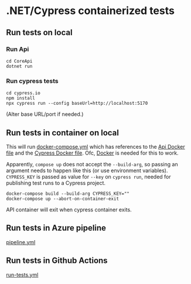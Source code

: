 # .NET/Cypress containerized tests

## Run tests on local

### Run Api
```
cd CoreApi
dotnet run
```

### Run cypress tests
```
cd cypress.io
npm install
npx cypress run --config baseUrl=http://localhost:5170
```

(Alter base URL/port if needed.)

## Run tests in container on local
This will run [docker-compose.yml](docker-compose.yml) which has references to the [Api Docker file](CoreApi/Dockerfile) and the [Cypress Docker file](cypress.io/Dockerfile).
Ofc, [Docker](https://docs.docker.com/get-docker/) is needed for this to work.

Apparently, `compose up` does not accept the `--build-arg`, so passing an argument needs to happen like this (or use environment variables).
`CYPRESS_KEY` is passed as value for `--key` on `cypress run`, needed for publishing test runs to a Cypress project.
```
docker-compose build --build-arg CYPRESS_KEY=""
docker-compose up --abort-on-container-exit
```
API container will exit when cypress container exits.

## Run tests in Azure pipeline
[pipeline.yml](pipeline.yml)

## Run tests in Github Actions
[run-tests.yml](.github/workflows/run-tests.yml)
